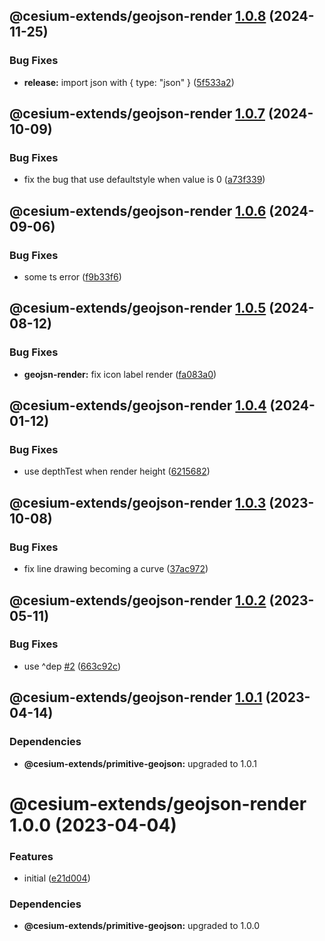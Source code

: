 ## @cesium-extends/geojson-render [1.0.8](https://github.com/hongfaqiu/cesium-extends/compare/@cesium-extends/geojson-render@1.0.7...@cesium-extends/geojson-render@1.0.8) (2024-11-25)


### Bug Fixes

* **release:** import json with { type: "json" } ([5f533a2](https://github.com/hongfaqiu/cesium-extends/commit/5f533a2ea9b3864c2f70a52f6a55a5514440e133))

## @cesium-extends/geojson-render [1.0.7](https://github.com/hongfaqiu/cesium-extends/compare/@cesium-extends/geojson-render@1.0.6...@cesium-extends/geojson-render@1.0.7) (2024-10-09)


### Bug Fixes

* fix the bug that use defaultstyle when value is 0 ([a73f339](https://github.com/hongfaqiu/cesium-extends/commit/a73f3397a2eff8176637b75155de268afd068680))

## @cesium-extends/geojson-render [1.0.6](https://github.com/hongfaqiu/cesium-extends/compare/@cesium-extends/geojson-render@1.0.5...@cesium-extends/geojson-render@1.0.6) (2024-09-06)


### Bug Fixes

* some ts error ([f9b33f6](https://github.com/hongfaqiu/cesium-extends/commit/f9b33f6097d79900c9ed8de8f667012305433c7d))

## @cesium-extends/geojson-render [1.0.5](https://github.com/hongfaqiu/cesium-extends/compare/@cesium-extends/geojson-render@1.0.4...@cesium-extends/geojson-render@1.0.5) (2024-08-12)


### Bug Fixes

* **geojsn-render:** fix icon label render ([fa083a0](https://github.com/hongfaqiu/cesium-extends/commit/fa083a051494caa9f1cb20fe5ca8f797cef52d35))

## @cesium-extends/geojson-render [1.0.4](https://github.com/hongfaqiu/cesium-extends/compare/@cesium-extends/geojson-render@1.0.3...@cesium-extends/geojson-render@1.0.4) (2024-01-12)

### Bug Fixes

- use depthTest when render height ([6215682](https://github.com/hongfaqiu/cesium-extends/commit/6215682dafcf7d723c4cb60694eebf1222a18496))

## @cesium-extends/geojson-render [1.0.3](https://github.com/hongfaqiu/cesium-extends/compare/@cesium-extends/geojson-render@1.0.2...@cesium-extends/geojson-render@1.0.3) (2023-10-08)

### Bug Fixes

- fix line drawing becoming a curve ([37ac972](https://github.com/hongfaqiu/cesium-extends/commit/37ac972add184f9c0ea8edd85c8b15dbf2dbae6e))

## @cesium-extends/geojson-render [1.0.2](https://github.com/hongfaqiu/cesium-extends/compare/@cesium-extends/geojson-render@1.0.1...@cesium-extends/geojson-render@1.0.2) (2023-05-11)

### Bug Fixes

- use ^dep [#2](https://github.com/hongfaqiu/cesium-extends/issues/2) ([663c92c](https://github.com/hongfaqiu/cesium-extends/commit/663c92c0718c12174f45305a3b18d9fadcaf4ba2))

## @cesium-extends/geojson-render [1.0.1](https://github.com/hongfaqiu/cesium-extends/compare/@cesium-extends/geojson-render@1.0.0...@cesium-extends/geojson-render@1.0.1) (2023-04-14)

### Dependencies

- **@cesium-extends/primitive-geojson:** upgraded to 1.0.1

# @cesium-extends/geojson-render 1.0.0 (2023-04-04)

### Features

- initial ([e21d004](https://github.com/hongfaqiu/cesium-extends/commit/e21d00448ca613d6b168e59368fae4ba815950d3))

### Dependencies

- **@cesium-extends/primitive-geojson:** upgraded to 1.0.0
